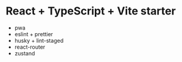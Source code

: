 # React + TypeScript + Vite starter

- pwa
- eslint + prettier
- husky + lint-staged
- react-router
- zustand
